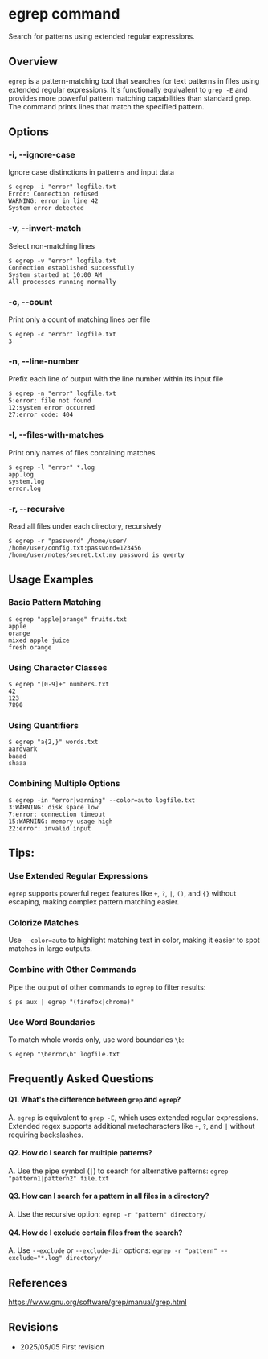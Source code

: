 # egrep command

Search for patterns using extended regular expressions.

## Overview

`egrep` is a pattern-matching tool that searches for text patterns in files using extended regular expressions. It's functionally equivalent to `grep -E` and provides more powerful pattern matching capabilities than standard `grep`. The command prints lines that match the specified pattern.

## Options

### **-i, --ignore-case**

Ignore case distinctions in patterns and input data

```console
$ egrep -i "error" logfile.txt
Error: Connection refused
WARNING: error in line 42
System error detected
```

### **-v, --invert-match**

Select non-matching lines

```console
$ egrep -v "error" logfile.txt
Connection established successfully
System started at 10:00 AM
All processes running normally
```

### **-c, --count**

Print only a count of matching lines per file

```console
$ egrep -c "error" logfile.txt
3
```

### **-n, --line-number**

Prefix each line of output with the line number within its input file

```console
$ egrep -n "error" logfile.txt
5:error: file not found
12:system error occurred
27:error code: 404
```

### **-l, --files-with-matches**

Print only names of files containing matches

```console
$ egrep -l "error" *.log
app.log
system.log
error.log
```

### **-r, --recursive**

Read all files under each directory, recursively

```console
$ egrep -r "password" /home/user/
/home/user/config.txt:password=123456
/home/user/notes/secret.txt:my password is qwerty
```

## Usage Examples

### Basic Pattern Matching

```console
$ egrep "apple|orange" fruits.txt
apple
orange
mixed apple juice
fresh orange
```

### Using Character Classes

```console
$ egrep "[0-9]+" numbers.txt
42
123
7890
```

### Using Quantifiers

```console
$ egrep "a{2,}" words.txt
aardvark
baaad
shaaa
```

### Combining Multiple Options

```console
$ egrep -in "error|warning" --color=auto logfile.txt
3:WARNING: disk space low
7:error: connection timeout
15:WARNING: memory usage high
22:error: invalid input
```

## Tips:

### Use Extended Regular Expressions

`egrep` supports powerful regex features like `+`, `?`, `|`, `()`, and `{}` without escaping, making complex pattern matching easier.

### Colorize Matches

Use `--color=auto` to highlight matching text in color, making it easier to spot matches in large outputs.

### Combine with Other Commands

Pipe the output of other commands to `egrep` to filter results:
```console
$ ps aux | egrep "(firefox|chrome)"
```

### Use Word Boundaries

To match whole words only, use word boundaries `\b`:
```console
$ egrep "\berror\b" logfile.txt
```

## Frequently Asked Questions

#### Q1. What's the difference between `grep` and `egrep`?
A. `egrep` is equivalent to `grep -E`, which uses extended regular expressions. Extended regex supports additional metacharacters like `+`, `?`, and `|` without requiring backslashes.

#### Q2. How do I search for multiple patterns?
A. Use the pipe symbol (`|`) to search for alternative patterns: `egrep "pattern1|pattern2" file.txt`

#### Q3. How can I search for a pattern in all files in a directory?
A. Use the recursive option: `egrep -r "pattern" directory/`

#### Q4. How do I exclude certain files from the search?
A. Use `--exclude` or `--exclude-dir` options: `egrep -r "pattern" --exclude="*.log" directory/`

## References

https://www.gnu.org/software/grep/manual/grep.html

## Revisions

- 2025/05/05 First revision